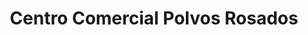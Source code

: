 ---
title: "Centro Comercial Polvos Rosados"
url: /santiago-de-surco/centro-comercial-polvos-rosados/
shop: Einkaufszentrum
---